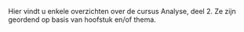 Hier vindt u enkele overzichten over de cursus Analyse, deel 2. 
Ze zijn geordend op basis van hoofstuk en/of thema.